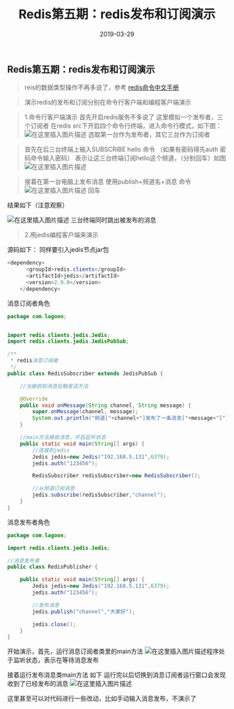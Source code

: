 ﻿---
title: Redis第五期：redis发布和订阅演示
date: 2019-03-29
tags: java
---
<meta name="referrer" content="no-referrer" />

##  Redis第五期：redis发布和订阅演示
>reis的数据类型操作不再多说了，参考 <a href="http://redisdoc.com/">redis命令中文手册</a>


>演示redis的发布和订阅分别在命令行客户端和编程客户端演示


>1.命令行客户端演示
>首先开启redis服务不多说了
>这里模拟一个发布者，三个订阅者
>在redis src下开启四个命令行终端，进入命令行模式，如下图：
>![在这里插入图片描述](https://img-blog.csdnimg.cn/20190329233947818.png?x-oss-process=image/watermark,type_ZmFuZ3poZW5naGVpdGk,shadow_10,text_aHR0cHM6Ly9ibG9nLmNzZG4ubmV0L3FxXzQwOTQ4Nzk1,size_16,color_FFFFFF,t_70)
>选取第一台作为发布者，其它三台作为订阅者


>首先在后三台终端上输入SUBSCRIBE hello 命令
>（如果有密码得先auth 密码命令输入密码）
>表示让这三台终端订阅hello这个频道，（分别回车）如图
>![在这里插入图片描述](https://img-blog.csdnimg.cn/20190329234545918.png?x-oss-process=image/watermark,type_ZmFuZ3poZW5naGVpdGk,shadow_10,text_aHR0cHM6Ly9ibG9nLmNzZG4ubmV0L3FxXzQwOTQ4Nzk1,size_16,color_FFFFFF,t_70)


>接着在第一台电脑上发布消息
>使用publish+频道名+消息  命令
![在这里插入图片描述](https://img-blog.csdnimg.cn/20190329234646291.png?x-oss-process=image/watermark,type_ZmFuZ3poZW5naGVpdGk,shadow_10,text_aHR0cHM6Ly9ibG9nLmNzZG4ubmV0L3FxXzQwOTQ4Nzk1,size_16,color_FFFFFF,t_70)
回车


结果如下（注意观察）


![在这里插入图片描述](https://img-blog.csdnimg.cn/20190329234801733.png?x-oss-process=image/watermark,type_ZmFuZ3poZW5naGVpdGk,shadow_10,text_aHR0cHM6Ly9ibG9nLmNzZG4ubmV0L3FxXzQwOTQ4Nzk1,size_16,color_FFFFFF,t_70)
三台终端同时跳出被发布的消息



>2.用jedis编程客户端来演示

源码如下：
同样要引入jedis节点jar包

```java
<dependency>
      <groupId>redis.clients</groupId>
      <artifactId>jedis</artifactId>
      <version>2.9.0</version>
    </dependency>
```

消息订阅者角色

```java
package com.lagoon;


import redis.clients.jedis.Jedis;
import redis.clients.jedis.JedisPubSub;

/**
 * redis消息订阅者
 */
public class RedisSubscriber extends JedisPubSub {

    //当接收到消息后触发该方法

    @Override
    public void onMessage(String channel, String message) {
        super.onMessage(channel, message);
        System.out.println("频道["+channel+"]发布了一条消息["+message+"]");
    }

    //main方法接收消息，开启监听状态
    public static void main(String[] args) {
        //连接到jedis
        Jedis jedis=new Jedis("192.168.5.131",6379);
        jedis.auth("123456");

        RedisSubscriber redisSubscriber=new RedisSubscriber();

        //从频道订阅消息
        jedis.subscribe(redisSubscriber,"channel");
    }
}

```

消息发布者角色

```java
package com.lagoon;

import redis.clients.jedis.Jedis;

//消息发布者
public class RedisPublisher {

    public static void main(String[] args) {
        Jedis jedis=new Jedis("192.168.5.131",6379);
        jedis.auth("123456");

        //发布消息
        jedis.publish("channel","大家好");

        jedis.close();
    }
}

```

开始演示，首先，运行消息订阅者类里的main方法
![在这里插入图片描述](https://img-blog.csdnimg.cn/20190329235112562.png?x-oss-process=image/watermark,type_ZmFuZ3poZW5naGVpdGk,shadow_10,text_aHR0cHM6Ly9ibG9nLmNzZG4ubmV0L3FxXzQwOTQ4Nzk1,size_16,color_FFFFFF,t_70)程序处于监听状态，表示在等待消息发布

接着运行发布消息类main方法
如下
运行完以后切换到消息订阅者运行窗口会发现收到了已经发布的消息
![在这里插入图片描述](https://img-blog.csdnimg.cn/20190329235252436.png?x-oss-process=image/watermark,type_ZmFuZ3poZW5naGVpdGk,shadow_10,text_aHR0cHM6Ly9ibG9nLmNzZG4ubmV0L3FxXzQwOTQ4Nzk1,size_16,color_FFFFFF,t_70)

这里甚至可以对代码进行一些改动，比如手动输入消息发布，不演示了

